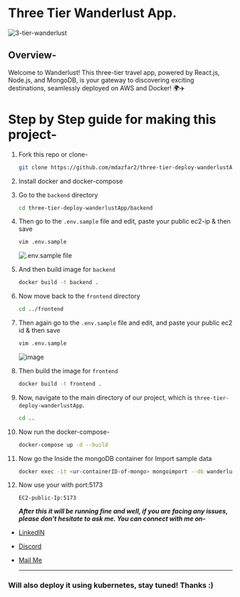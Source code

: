 # Three Tier Wanderlust App.

![3-tier-wanderlust](https://github.com/mdazfar2/three-tier-deploy-wanderlustApp/assets/100375390/825e7505-ae46-46da-8835-7bba890ed1f5)

## Overview- 

Welcome to Wanderlust! This three-tier travel app, powered by React.js, Node.js, and MongoDB, is your gateway to discovering exciting destinations, seamlessly deployed on AWS and Docker! 🌍✈️

# Step by Step guide for making this project-

  1. Fork this repo or clone-
     ```bash
     git clone https://github.com/mdazfar2/three-tier-deploy-wanderlustApp.git
     ```

  2. Install docker and docker-compose

  3. Go to the `backend` directory
     ```bash
     cd three-tier-deploy-wanderlustApp/backend
     ```

  4. Then go to the `.env.sample` file and edit, paste your public ec2-ip & then save
     ```bash
     vim .env.sample
     ```
     ![.env.sample file](https://github.com/mdazfar2/three-tier-deploy-wanderlustApp/assets/100375390/4e322317-9631-4eee-9b0f-55fdddfe0065)

  5. And then build image for `backend`
     ```bash
     docker build -t backend .
     ```

  6. Now move back to the `frontend` directory
     ```bash
     cd ../frontend
     ```
  7. Then again go to the `.env.sample` file and edit, and paste your public ec2 id & then save
     ```bash
     vim .env.sample
     ```
     ![image](https://github.com/mdazfar2/three-tier-deploy-wanderlustApp/assets/100375390/ae48cd24-e220-403f-a79b-cc86de7f0c0d)

  8. Then build the image for `frontend`
     ```bash
     docker build -t frontend .
     ```

  9. Now, navigate to the main directory of our project, which is `three-tier-deploy-wanderlustApp`.
      ```bash
      cd ..
      ```

10. Now run the docker-compose-
      ```bash
      docker-compose up -d --build
      ```
  11. Now go the Inside the mongoDB container for Import sample data
      ```bash
      docker exec -it <ur-containerID-of-mongo> mongoimport --db wanderlust --collection posts --file ./data/sample_posts.json --jsonArray
  11. Now use your <EC2-public-Ip> with port:5173
      ```
      EC2-public-Ip:5173
      ```

      ***After this it will be running fine and well, if you are facing any issues, please don't hesitate to ask me. You can connect with me on-***

- [LinkedIN](https://linkedin.com/in/md-azfar-alam)
- [Discord](https://discordapp.com/users/877531143610708028)
- [Mail Me](mailto:azfaralam.ops@gmail.com)

  ---
  
### Will also deploy it using kubernetes, stay tuned! Thanks :)
  
